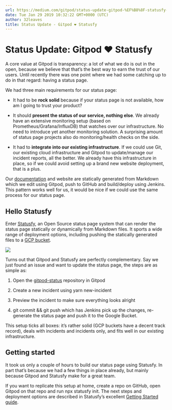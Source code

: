 ```yaml
---
url: https://medium.com/gitpod/status-update-gitpod-%EF%B8%8F-statusfy-ed8266d63a20
date: Tue Jan 29 2019 10:32:22 GMT+0000 (UTC)
author: 32leaves
title: Status Update - Gitpod ❤️ Statusfy
---
```


# Status Update: Gitpod ❤️ Statusfy

A core value at Gitpod is transparency: a lot of what we do is out in the open, because we believe that that’s the best way to earn the trust of our users. Until recently there was one point where we had some catching up to do in that regard: having a status page.

We had three main requirements for our status page:

* It had to be **rock solid** because if your status page is not available, how am I going to trust your product?

* It should **present the status of our service, nothing else**. We already have an extensive monitoring setup (based on Prometheus/Grafana/InfluxDB) that watches over our infrastructure. No need to introduce yet another monitoring solution. A surprising amount of status page projects also do monitoring/health checks on the side.

* It had to **integrate into our existing infrastructure**. If we could use Git, our existing cloud infrastructure and Gitpod to update/manage our incident reports, all the better. We already have this infrastructure in place, so if we could avoid setting up a brand new website deployment, that is a plus.

Our [documentation](https://github.com/gitpod-io/gitpod-docs) and website are statically generated from Markdown which we edit using Gitpod, push to GitHub and build/deploy using Jenkins. This pattern works well for us, it would be nice if we could use the same process for our status page.

## Hello Statusfy

Enter [Statusfy](https://statusfy.co/), an Open Source status page system that can render the status page statically or dynamically from Markdown files. It sports a wide range of deployment options, including pushing the statically generated files to a [GCP bucket](https://cloud.google.com/storage/docs/key-terms#buckets).

![](https://cdn-images-1.medium.com/max/7088/1*8yRrsPnasOhAbZ9CbsTTIg.png)

Turns out that Gitpod and Statusfy are perfectly complementary. Say we just found an issue and want to update the status page, the steps are as simple as:

1. Open the [gitpod-status](https://github.com/gitpod-io/gitpod-status) repository in Gitpod

1. Create a new incident using yarn new-incident

1. Preview the incident to make sure everything looks alright

1. git commit && git push which has Jenkins pick up the changes, re-generate the status page and push it to the Google Bucket.

This setup ticks all boxes: it’s rather solid (GCP buckets have a decent track record), deals with incidents and incidents only, and fits well in our existing infrastructure.

## Getting started

It took us only a couple of hours to build our status page using Statusfy. In part that’s because we had a few things in place already, but mainly because Gitpod and Statusfy make for a great team.

If you want to replicate this setup at home, create a repo on GitHub, open Gitpod on that repo and run npx statusfy init. The next steps and deployment options are described in Statusfy’s excellent [Getting Started guide](https://docs.statusfy.co/guide/getting-started.html#installation).
